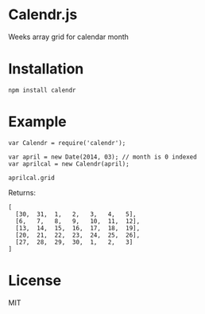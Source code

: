 # Calendr.js

Weeks array grid for calendar month

# Installation

    npm install calendr

# Example

    var Calendr = require('calendr');

    var april = new Date(2014, 03); // month is 0 indexed
    var aprilcal = new Calendr(april);

    aprilcal.grid

Returns:

    [
      [30,  31,  1,   2,   3,   4,   5],
      [6,   7,   8,   9,   10,  11,  12],
      [13,  14,  15,  16,  17,  18,  19],
      [20,  21,  22,  23,  24,  25,  26],
      [27,  28,  29,  30,  1,   2,   3]
    ]

# License

MIT
